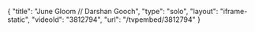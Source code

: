 {
    "title": "June Gloom \/\/ Darshan Gooch",
    "type": "solo",
    "layout": "iframe-static",
    "videoId": "3812794",
    "url": "\/tvpembed\/3812794"
}